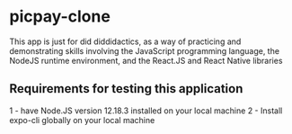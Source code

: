 # picpay-clone

This app is just for did diddidactics, as a way of practicing and demonstrating skills involving the JavaScript programming language, the NodeJS runtime environment, and the React.JS and React Native libraries

## Requirements for testing this application

1 - have Node.JS version 12.18.3 installed on your local machine
2 - Install expo-cli globally on your local machine
